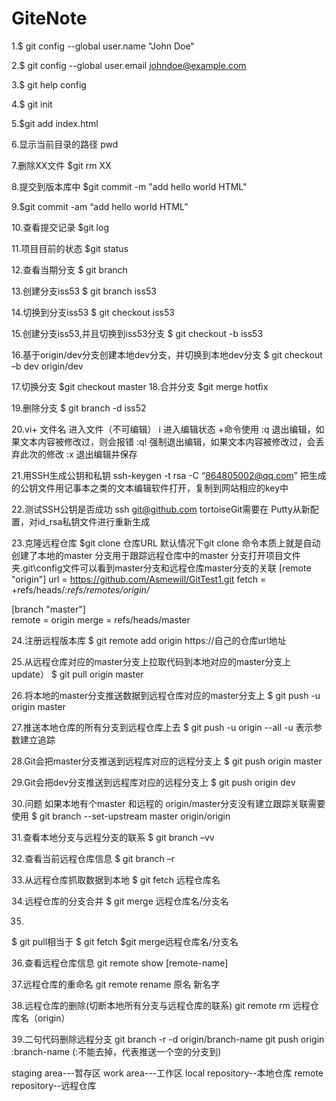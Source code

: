 # GiteNote


1.$ git config --global user.name "John Doe"

2.$ git config --global user.email johndoe@example.com

3.$ git help config

4.$ git init   

5.$git add index.html 

6.显示当前目录的路径
pwd  
       
7.删除XX文件
$git rm XX        

8.提交到版本库中 
$git commit -m "add hello world HTML" 

9.$git commit -am “add hello world HTML”  


10.查看提交记录
$git log

11.项目目前的状态
$git status 

12.查看当期分支
$ git branch 

13.创建分支iss53
$ git branch iss53

14.切换到分支iss53
$ git checkout iss53

15.创建分支iss53,并且切换到iss53分支
$ git checkout -b iss53


16.基于origin/dev分支创建本地dev分支，并切换到本地dev分支
$ git checkout  –b dev origin/dev


17.切换分支
$git checkout master
18.合并分支
$git merge hotfix

19.删除分支
$ git branch -d iss52

20.vi+ 文件名   进入文件（不可编辑）
i 进入编辑状态
+命令使用
:q 退出编辑，如果文本内容被修改过，则会报错
:q! 强制退出编辑，如果文本内容被修改过，会丢弃此次的修改
:x 退出编辑并保存


21.用SSH生成公钥和私钥
ssh-keygen -t rsa -C “864805002@qq.com”
把生成的公钥文件用记事本之类的文本编辑软件打开，复制到网站相应的key中
 

22.测试SSH公钥是否成功
ssh git@github.com
tortoiseGit需要在 Putty从新配置，对id_rsa私钥文件进行重新生成



23.克隆远程仓库
$git clone 仓库URL
默认情况下git clone 命令本质上就是自动创建了本地的master 分支用于跟踪远程仓库中的master 分支打开项目文件夹\.git\config文件可以看到master分支和远程仓库master分支的关联
[remote "origin"]
url = https://github.com/Asmewill/GitTest1.git
fetch = +refs/heads/*:refs/remotes/origin/*

[branch "master"]	
remote = origin
merge = refs/heads/master






24.注册远程版本库
$ git remote add origin  https://自己的仓库url地址

25.从远程仓库对应的master分支上拉取代码到本地对应的master分支上update）
$ git pull origin master

26.将本地的master分支推送数据到远程仓库对应的master分支上
$ git push  -u  origin master

27.推送本地仓库的所有分支到远程仓库上去
$ git push -u origin --all
-u 表示参数建立追踪


28.Git会把master分支推送到远程库对应的远程分支上
$ git push origin master


29.Git会把dev分支推送到远程库对应的远程分支上
$ git push origin dev


30.问题 如果本地有个master 和远程的 origin/master分支没有建立跟踪关联需要使用
$ git branch --set-upstream master origin/origin


31.查看本地分支与远程分支的联系
$ git branch –vv


32.查看当前远程仓库信息
$ git branch –r


33.从远程仓库抓取数据到本地
$ git fetch 远程仓库名

34.远程仓库的分支合并
$ git merge 远程仓库名/分支名


35.
$ git pull相当于
$ git fetch
$git merge远程仓库名/分支名


36.查看远程仓库信息
git remote show [remote-name]

37.远程仓库的重命名
git remote rename 原名 新名字

38.远程仓库的删除(切断本地所有分支与远程仓库的联系)
git remote rm 远程仓库名（origin）

39.二句代码删除远程分支
git branch -r -d origin/branch-name 
git push origin :branch-name   (:不能去掉，代表推送一个空的分支到)




staging area---暂存区
work area---工作区
local repository--本地仓库
remote repository--远程仓库

